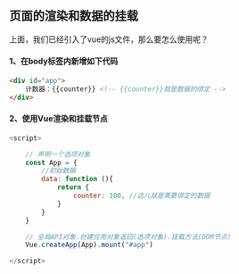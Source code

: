 ## 页面的渲染和数据的挂载

上面，我们已经引入了vue的js文件，那么要怎么使用呢？



#### 1、在body标签内新增如下代码

```html
<div id="app">
    计数器：{{counter}} <!-- {{counter}}就是数据的绑定 -->
</div>
```



#### 2、使用Vue渲染和挂载节点

```javascript
<script>

    // 声明一个选项对象
    const App = {
        //初始数据
        data: function (){
            return {
                counter: 100, //这儿就是需要绑定的数据
            }
        }
    }

    // 全局API对象.创建应用对象返回(选项对象).挂载方法(DOM节点)
    Vue.createApp(App).mount("#app")

</script>
```



